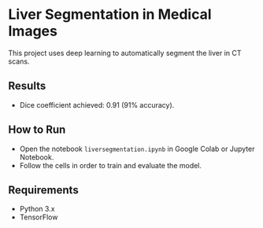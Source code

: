 # Liver Segmentation in Medical Images

This project uses deep learning to automatically segment the liver in CT scans.

## Results
- Dice coefficient achieved: 0.91 (91% accuracy).

## How to Run
- Open the notebook `liversegmentation.ipynb` in Google Colab or Jupyter Notebook.
- Follow the cells in order to train and evaluate the model.

## Requirements
- Python 3.x
- TensorFlow
